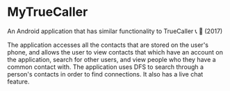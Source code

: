 # MyTrueCaller
An Android application that has similar functionality to TrueCaller 📞 📱 (2017)

The application accesses all the contacts that are stored on the user's phone, and allows the user to view contacts that which have an account on the application, search for other users, and view people who they have a common contact with. The application uses DFS to search through a person's contacts in order to find connections. It also has a live chat feature.
